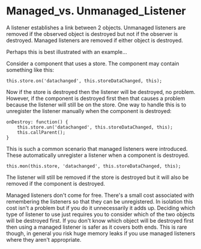 # Managed_vs. Unmanaged_Listener #

A listener establishes a link between 2 objects. Unmanaged listeners are removed if the observed 
object is destroyed but not if the observer is destroyed. Managed listeners are removed if either 
object is destroyed.

Perhaps this is best illustrated with an example...

Consider a component that uses a store. The component may contain something like this:

	this.store.on('datachanged', this.storeDataChanged, this);

Now if the store is destroyed then the listener will be destroyed, no problem. However, if the 
component is destroyed first then that causes a problem because the listener will still be on the 
store. One way to handle this is to unregister the listener manually when the component is 
destroyed:

	onDestroy: function() {
		this.store.un('datachanged', this.storeDataChanged, this);
		this.callParent();
	}

This is such a common scenario that managed listeners were introduced. These automatically 
unregister a listener when a component is destroyed.

	this.mon(this.store, 'datachanged', this.storeDataChanged, this);

The listener will still be removed if the store is destroyed but it will also be removed if the 
component is destroyed.

Managed listeners don't come for free. There's a small cost associated with remembering the 
listeners so that they can be unregistered. In isolation this cost isn't a problem but if you do it 
unnecessarily it adds up. Deciding which type of listener to use just requires you to consider which 
of the two objects will be destroyed first. If you don't know which object will be destroyed first 
then using a managed listener is safer as it covers both ends. This is rare though, in general you 
risk huge memory leaks if you use managed listeners where they aren't appropriate.
